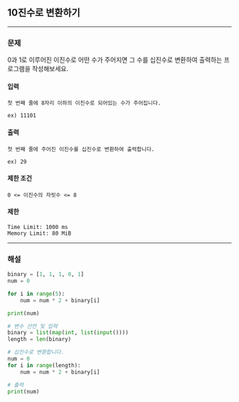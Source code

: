 ## 10진수로 변환하기

---

### 문제
0과 1로 이루어진 이진수로 어떤 수가 주어지면 그 수를 십진수로 변환하여 출력하는 프로그램을 작성해보세요.

#### 입력
```
첫 번째 줄에 8자리 이하의 이진수로 되어있는 수가 주어집니다.
```
```
ex) 11101
```

#### 출력
```
첫 번째 줄에 주어진 이진수를 십진수로 변환하여 출력합니다.
```
```
ex) 29
```

#### 제한 조건
```
0 <= 이진수의 자릿수 <= 8
```

#### 제한
```
Time Limit: 1000 ms
Memory Limit: 80 MiB
```
---

### 해설
```python
binary = [1, 1, 1, 0, 1]
num = 0

for i in range(5):
    num = num * 2 + binary[i]

print(num)
```
```python
# 변수 선언 및 입력
binary = list(map(int, list(input())))
length = len(binary)

# 십진수로 변환합니다.
num = 0
for i in range(length):
    num = num * 2 + binary[i]

# 출력
print(num)
```